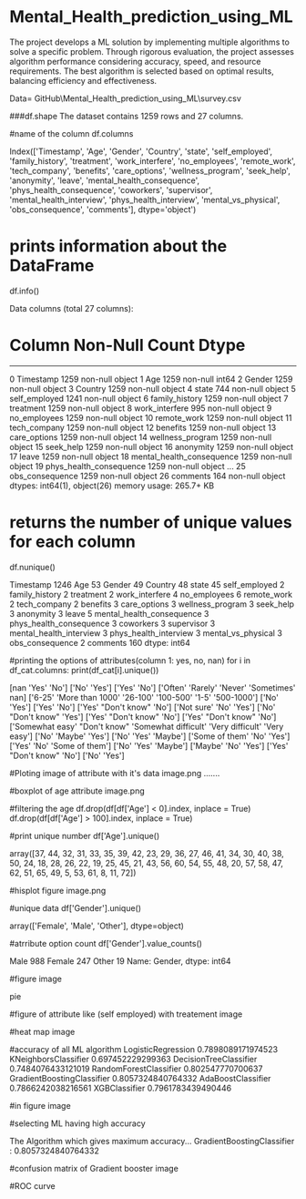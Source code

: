 # Mental_Health_prediction_using_ML
The project develops a ML solution by implementing multiple algorithms to solve a specific problem. Through rigorous evaluation, the project assesses algorithm performance considering accuracy, speed, and resource requirements. The best algorithm is selected based on optimal results, balancing efficiency and effectiveness.

Data= GitHub\Mental_Health_prediction_using_ML\survey.csv

###df.shape
The dataset contains 1259 rows and 27 columns.

#name of the column
df.columns

Index(['Timestamp', 'Age', 'Gender', 'Country', 'state', 'self_employed',
       'family_history', 'treatment', 'work_interfere', 'no_employees',
       'remote_work', 'tech_company', 'benefits', 'care_options',
       'wellness_program', 'seek_help', 'anonymity', 'leave',
       'mental_health_consequence', 'phys_health_consequence', 'coworkers',
       'supervisor', 'mental_health_interview', 'phys_health_interview',
       'mental_vs_physical', 'obs_consequence', 'comments'],
      dtype='object')

# prints information about the DataFrame
df.info()

Data columns (total 27 columns):
 #   Column                     Non-Null Count  Dtype 
---  ------                     --------------  ----- 
 0   Timestamp                  1259 non-null   object
 1   Age                        1259 non-null   int64 
 2   Gender                     1259 non-null   object
 3   Country                    1259 non-null   object
 4   state                      744 non-null    object
 5   self_employed              1241 non-null   object
 6   family_history             1259 non-null   object
 7   treatment                  1259 non-null   object
 8   work_interfere             995 non-null    object
 9   no_employees               1259 non-null   object
 10  remote_work                1259 non-null   object
 11  tech_company               1259 non-null   object
 12  benefits                   1259 non-null   object
 13  care_options               1259 non-null   object
 14  wellness_program           1259 non-null   object
 15  seek_help                  1259 non-null   object
 16  anonymity                  1259 non-null   object
 17  leave                      1259 non-null   object
 18  mental_health_consequence  1259 non-null   object
 19  phys_health_consequence    1259 non-null   object
...
 25  obs_consequence            1259 non-null   object
 26  comments                   164 non-null    object
dtypes: int64(1), object(26)
memory usage: 265.7+ KB

# returns the number of unique values for each column
df.nunique()

Timestamp                    1246
Age                            53
Gender                         49
Country                        48
state                          45
self_employed                   2
family_history                  2
treatment                       2
work_interfere                  4
no_employees                    6
remote_work                     2
tech_company                    2
benefits                        3
care_options                    3
wellness_program                3
seek_help                       3
anonymity                       3
leave                           5
mental_health_consequence       3
phys_health_consequence         3
coworkers                       3
supervisor                      3
mental_health_interview         3
phys_health_interview           3
mental_vs_physical              3
obs_consequence                 2
comments                      160
dtype: int64

#printing the options of attributes(column 1: yes, no, nan)
for i in df_cat.columns:
  print(df_cat[i].unique())

[nan 'Yes' 'No']
['No' 'Yes']
['Yes' 'No']
['Often' 'Rarely' 'Never' 'Sometimes' nan]
['6-25' 'More than 1000' '26-100' '100-500' '1-5' '500-1000']
['No' 'Yes']
['Yes' 'No']
['Yes' "Don't know" 'No']
['Not sure' 'No' 'Yes']
['No' "Don't know" 'Yes']
['Yes' "Don't know" 'No']
['Yes' "Don't know" 'No']
['Somewhat easy' "Don't know" 'Somewhat difficult' 'Very difficult'
 'Very easy']
['No' 'Maybe' 'Yes']
['No' 'Yes' 'Maybe']
['Some of them' 'No' 'Yes']
['Yes' 'No' 'Some of them']
['No' 'Yes' 'Maybe']
['Maybe' 'No' 'Yes']
['Yes' "Don't know" 'No']
['No' 'Yes']


#Ploting image of attribute with it's data
image.png
.......


#boxplot of age attribute
image.png

#filtering the age
df.drop(df[df['Age'] < 0].index, inplace = True)
df.drop(df[df['Age'] > 100].index, inplace = True)

#print unique number
df['Age'].unique()

array([37, 44, 32, 31, 33, 35, 39, 42, 23, 29, 36, 27, 46, 41, 34, 30, 40,
       38, 50, 24, 18, 28, 26, 22, 19, 25, 45, 21, 43, 56, 60, 54, 55, 48,
       20, 57, 58, 47, 62, 51, 65, 49,  5, 53, 61,  8, 11, 72])

#hisplot figure
image.png

#unique data
df['Gender'].unique()

array(['Female', 'Male', 'Other'], dtype=object)


#atrribute option count
df['Gender'].value_counts()

Male      988
Female    247
Other      19
Name: Gender, dtype: int64

#figure
image

pie

#figure of attribute like (self employed) with treatement
image

#heat map
image

#accuracy of all ML algorithm
LogisticRegression 0.7898089171974523
KNeighborsClassifier 0.697452229299363
DecisionTreeClassifier 0.7484076433121019
RandomForestClassifier 0.802547770700637
GradientBoostingClassifier 0.8057324840764332
AdaBoostClassifier 0.7866242038216561
XGBClassifier 0.7961783439490446

#in figure
image

#selecting ML having high accuracy

The Algorithm which gives maximum accuracy...
GradientBoostingClassifier : 0.8057324840764332

#confusion matrix of Gradient booster
image

#ROC curve
